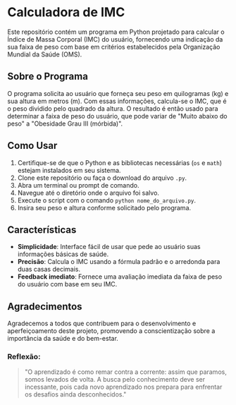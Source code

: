 # Calculadora de IMC

Este repositório contém um programa em Python projetado para calcular o Índice de Massa Corporal (IMC) do usuário, fornecendo uma indicação da sua faixa de peso com base em critérios estabelecidos pela Organização Mundial da Saúde (OMS).

## Sobre o Programa

O programa solicita ao usuário que forneça seu peso em quilogramas (kg) e sua altura em metros (m). Com essas informações, calcula-se o IMC, que é o peso dividido pelo quadrado da altura. O resultado é então usado para determinar a faixa de peso do usuário, que pode variar de "Muito abaixo do peso" a "Obesidade Grau III (mórbida)".

## Como Usar

1. Certifique-se de que o Python e as bibliotecas necessárias (`os` e `math`) estejam instalados em seu sistema.
2. Clone este repositório ou faça o download do arquivo `.py`.
3. Abra um terminal ou prompt de comando.
4. Navegue até o diretório onde o arquivo foi salvo.
5. Execute o script com o comando `python nome_do_arquivo.py`.
6. Insira seu peso e altura conforme solicitado pelo programa.

## Características

- **Simplicidade**: Interface fácil de usar que pede ao usuário suas informações básicas de saúde.
- **Precisão**: Calcula o IMC usando a fórmula padrão e o arredonda para duas casas decimais.
- **Feedback imediato**: Fornece uma avaliação imediata da faixa de peso do usuário com base em seu IMC.

## Agradecimentos

Agradecemos a todos que contribuem para o desenvolvimento e aperfeiçoamento deste projeto, promovendo a conscientização sobre a importância da saúde e do bem-estar.

### Reflexão:
>"O aprendizado é como remar contra a corrente: assim que paramos, somos levados de volta.
>A busca pelo conhecimento deve ser incessante,
>pois cada novo aprendizado nos prepara para enfrentar os desafios ainda desconhecidos."

